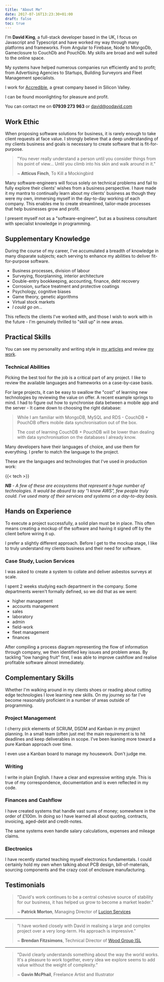 ```yaml
---
title: "About Me"
date: 2017-07-16T13:23:30+01:00
draft: false
toc: true
---
```


I'm **David King**, a full-stack developer based in the UK, I focus on Javascript and Typescript and have worked my way through many platforms and frameworks. From Angular to Firebase, Node to MongoDb, Gameclosure to CouchDb and PouchDb. My skills are broad and well suited to the online space.

My systems have helped numerous companies run efficiently and to profit; from Advertising Agencies to Startups, Building Surveyors and Fleet Management specialists.

I work for <a href="//accredible.com">Accredible</a>, a great company based in Silicon Valley.

I can be found moonlighting for pleasure and profit.

You can contact me on **07939 273 963** or [david@oodavid.com](mailto:david@oodavid.com)

## Work Ethic

When proposing software solutions for business, it is rarely enough to take client requests at face value. I strongly believe that a deep understanding of my clients business and goals is necessary to create software that is fit-for-purpose.

> "You never really understand a person until you consider things from his point of view... Until you climb into his skin and walk around in it."
>
> ~ **Atticus Finch**, To Kill a Mockingbird

Many software-engineers will focus solely on technical problems and fail to fully explore their clients' wishes from a business perspective. I have made it my mantra to continually learn about my clients' business as though they were my own, immersing myself in the day-to-day working of each company. This enables me to create streamlined, tailor-made processes that help businesses grow and profit.

I present myself not as a "software-engineer", but as a business consultant with specialist knowledge in programming.

## Supplementary Knowledge

During the course of my career, I've accumulated a breadth of knowledge in many disparate subjects; each serving to enhance my abilities to deliver fit-for-purpose software.

* Business processes, division of labour
* Surveying, floorplanning, interior architecture
* Double-entry bookkeeping, accounting, finance, debt recovery
* Corrosion, surface treatment and protective coatings
* Psychology, cognitive biases
* Game theory, genetic algorithms
* Virtual stock markets
* _I could go on..._

This reflects the clients I've worked with, and those I wish to work with in the future - I'm genuinely thrilled to "skill up" in new areas.

## Practical Skills

You can see my personality and writing style in [my articles](/) and review [my work](/my-work).

### Technical Abilities

Picking the best tool for the job is a critical part of any project. I like to review the available languages and frameworks on a case-by-case basis.

For large projects, it can be easy to swallow the "cost" of learning new technologies by reviewing the value on offer. A recent example springs to mind. I had to figure out how to synchronise data between a mobile app and the server - It came down to choosing the right database:

> While I am familiar with MongoDB, MySQL and RDS - CouchDB + PouchDB offers mobile data synchronisation out of the box.
>
> The cost of learning CouchDB + PouchDB will be lower than dealing with data synchronisation on the databases I already know.

Many developers have their languages of choice, and use them for everything. I prefer to match the language to the project.

These are the languages and technologies that I've used in production work:

{{< tech >}}

_**NB** - A few of these are ecosystems that represent a huge number of technologies. It would be absurd to say "I know AWS", few people truly could. I've used many of their services and systems on a day-to-day basis._

## Hands on Experience

To execute a project successfully, a solid plan must be in place. This often means creating a mockup of the software and having it signed off by the client before wiring it up.

I prefer a slightly different approach. Before I get to the mockup stage, I like to truly understand my clients business and their need for software.

### Case Study, Lucion Services

I was asked to create a system to collate and deliver asbestos surveys at scale.

I spent 2 weeks studying each department in the company. Some departments weren't formally defined, so we did that as we went:

* higher management
* accounts management
* sales
* laboratory
* admin
* field-work
* fleet management
* finances

After compiling a process diagram representing the flow of information through company, we then identified key issues and problem areas. By tackling "low hanging fruit" first, I was able to improve cashflow and realise profitable software almost immediately.

## Complementary Skills

Whether I'm walking around in my clients shoes or reading about cutting edge technologies I love learning new skills. On my journey so far I've become reasonably proficient in a number of areas outside of programming.

### Project Management

I cherry pick elements of SCRUM, DSDM and Kanban in my project planning. In a small team (often just me) the main requirement is to hit deadlines and keep deliverables in scope. I've been leaning more toward a pure Kanban approach over time.

I even use a Kanban board to manage my housework. Don't judge me.

### Writing

I write in plain English. I have a clear and expressive writing style. This is true of my correspondence, documentation and is even reflected in my code.

### Finances and Cashflow

I have created systems that handle vast sums of money; somewhere in the order of £100m. In doing so I have learned all about quoting, contracts, invoicing, aged-debt and credit-notes.

The same systems even handle salary calculations, expenses and mileage claims.

### Electronics

I have recently started teaching myself electronics fundamentals. I could certainly hold my own when talking about PCB design, bill-of-materials, sourcing components and the crazy cost of enclosure manufacturing.

## Testimonials

> "David's work continues to be a central cohesive source of stability for our business, it has helped us grow to become a market leader."
>
> ~ **Patrick Morton**, Managing Director of [Lucion Services](https://www.duedil.com/company/gb/09476425/lucion-services-limited)

---

> "I have worked closely with David in realising a large and complex project over a very long-term. His approach is impressive."
>
> ~ **Brendan Fitzsimons**, Technical Director of [Wood Group ISL](https://www.duedil.com/company/gb/05159696/wood-group-industrial-services-limited)

---

> "David clearly understands something about the way the world works. It's a pleasure to work together, every idea we explore seems to add value without the weight of complexity."
>
> ~ **Gavin McPhail**, Freelance Artist and Illustrator
